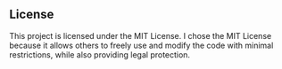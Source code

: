 ## License
This project is licensed under the MIT License. I chose the MIT License because it allows others to freely use and modify the code with minimal restrictions, while also providing legal protection.